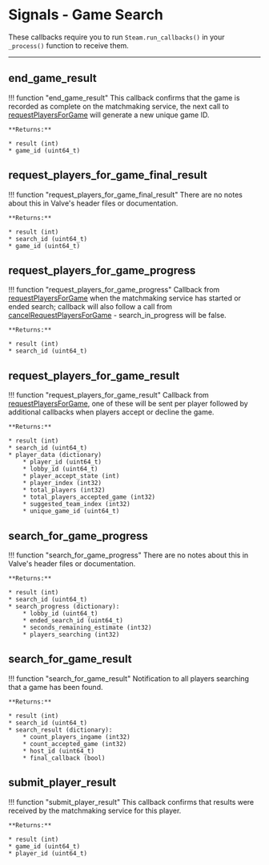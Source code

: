 # Signals - Game Search

These callbacks require you to run ```Steam.run_callbacks()``` in your ```_process()``` function to receive them.

---

## end_game_result

!!! function "end_game_result"
	This callback confirms that the game is recorded as complete on the matchmaking service, the next call to [requestPlayersForGame](/functions/game_search/#requestplayersforgame) will generate a new unique game ID.

	**Returns:**

	* result (int)
	* game_id (uint64_t)

## request_players_for_game_final_result

!!! function "request_players_for_game_final_result"
	There are no notes about this in Valve's header files or documentation.

	**Returns:**

	* result (int)
	* search_id (uint64_t)
	* game_id (uint64_t)

## request_players_for_game_progress

!!! function "request_players_for_game_progress"
	Callback from [requestPlayersForGame](/functions/game_search/#requestplayersforgame) when the matchmaking service has started or ended search; callback will also follow a call from [cancelRequestPlayersForGame](/functions/game_search/#cancelrequestplayersforgame) - search_in_progress will be false.

	**Returns:**

	* result (int)
	* search_id (uint64_t)

## request_players_for_game_result

!!! function "request_players_for_game_result"
	Callback from [requestPlayersForGame](/functions/game_search/#requestplayersforgame), one of these will be sent per player followed by additional callbacks when players accept or decline the game.

	**Returns:**

	* result (int)
	* search_id (uint64_t)
	* player_data (dictionary)
		* player_id (uint64_t)
		* lobby_id (uint64_t)
		* player_accept_state (int)
		* player_index (int32)
		* total_players (int32)
		* total_players_accepted_game (int32)
		* suggested_team_index (int32)
		* unique_game_id (uint64_t)

## search_for_game_progress

!!! function "search_for_game_progress"
	There are no notes about this in Valve's header files or documentation.

	**Returns:**

	* result (int)
	* search_id (uint64_t)
	* search_progress (dictionary):
		* lobby_id (uint64_t)
		* ended_search_id (uint64_t)
		* seconds_remaining_estimate (int32)
		* players_searching (int32)

## search_for_game_result

!!! function "search_for_game_result"
	Notification to all players searching that a game has been found.

	**Returns:**

	* result (int)
	* search_id (uint64_t)
	* search_result (dictionary):
		* count_players_ingame (int32)
		* count_accepted_game (int32)
		* host_id (uint64_t)
		* final_callback (bool)

## submit_player_result

!!! function "submit_player_result"
	This callback confirms that results were received by the matchmaking service for this player.

	**Returns:**

	* result (int)
	* game_id (uint64_t)
	* player_id (uint64_t)